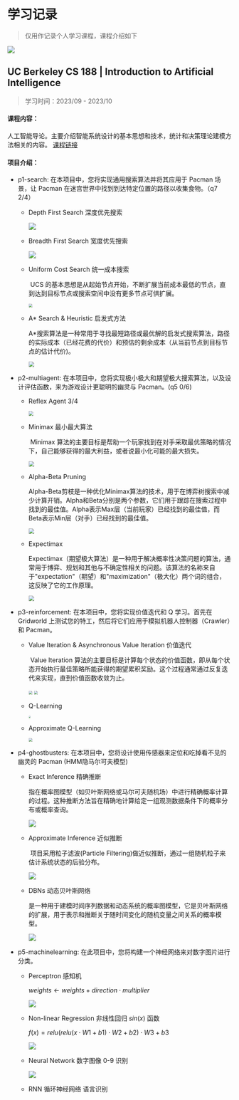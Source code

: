 # 学习记录

> 仅用作记录个人学习课程，课程介绍如下

![](https://p.ipic.vip/afu5vw.png)

## UC Berkeley **CS 188** | Introduction to Artificial Intelligence

> 学习时间：2023/09 - 2023/10                                                                                                              

#### 课程内容：

​	人工智能导论。主要介绍智能系统设计的基本思想和技术，统计和决策理论建模方法相关的内容。 [课程链接](https://inst.eecs.berkeley.edu/~cs188/fa18/)

#### 项目介绍：

- p1-search:   在本项目中，您将实现通用搜索算法并将其应用于 Pacman 场景，让 Pacman 在迷宫世界中找到到达特定位置的路径以收集食物。（q7  2/4）

   + Depth First Search 深度优先搜索

     ![](https://p.ipic.vip/kxph45.jpg)

   + Breadth First Search 宽度优先搜索

     <img src="https://p.ipic.vip/vbrlr9.png" style="max-width:50%;" />

   + Uniform Cost Search 统一成本搜索

     ​	UCS 的基本思想是从起始节点开始，不断扩展当前成本最低的节点，直到达到目标节点或搜索空间中没有更多节点可供扩展。

     <img src="https://p.ipic.vip/29xb2o.png" style="zoom:50%;" />

   + A* Search & Heuristic 启发式方法

     ​	A*搜索算法是一种常用于寻找最短路径或最优解的启发式搜索算法，路径的实际成本（已经花费的代价）和预估的剩余成本（从当前节点到目标节点的估计代价)。

     <img src="https://p.ipic.vip/17duvv.png" style="zoom:75%;" />

     

- p2-multiagent:   在本项目中，您将实现极小极大和期望极大搜索算法，以及设计评估函数，来为游戏设计更聪明的幽灵与 Pacman。(q5  0/6)

   + Reflex Agent  3/4

     <img src="https://p.ipic.vip/3cv16i.png" style="zoom:67%;" />

   + Minimax 最小最大算法

     ​	Minimax 算法的主要目标是帮助一个玩家找到在对手采取最优策略的情况下，自己能够获得的最大利益，或者说最小化可能的最大损失。

     <img src="https://p.ipic.vip/vm1xi8.png" style="zoom:75%;" />

   + Alpha-Beta Pruning 

     ​	Alpha-Beta剪枝是一种优化Minimax算法的技术，用于在博弈树搜索中减少计算开销。Alpha和Beta分别是两个参数，它们用于跟踪在搜索过程中找到的最佳值。Alpha表示Max层（当前玩家）已经找到的最佳值，而Beta表示Min层（对手）已经找到的最佳值。

     <img src="https://p.ipic.vip/seh552.png" style="zoom:75%;" />

   + Expectimax

     ​	Expectimax（期望极大算法）是一种用于解决概率性决策问题的算法，通常用于博弈、规划和其他与不确定性相关的问题。该算法的名称来自于"expectation"（期望）和"maximization"（极大化）两个词的组合，这反映了它的工作原理。

     <img src="https://p.ipic.vip/lkicoi.png" style="zoom:75%;" />

- p3-reinforcement:  在本项目中，您将实现价值迭代和 Q 学习。首先在 Gridworld 上测试您的特工，然后将它们应用于模拟机器人控制器（Crawler）和 Pacman。

   + Value Iteration & Asynchronous Value Iteration  价值迭代

     ​	Value Iteration 算法的主要目标是计算每个状态的价值函数，即从每个状态开始执行最佳策略所能获得的期望累积奖励。这个过程通常通过反复迭代来实现，直到价值函数收敛为止。

     <img src="https://p.ipic.vip/j8lmtz.png" style="zoom:50%;" />

     <img src="https://p.ipic.vip/73ed7n.png" style="zoom:50%;" />

   + Q-Learning

     <img src="https://p.ipic.vip/7v0hqy.png" style="zoom:30%;" />

   + Approximate Q-Learning

     <img src="https://p.ipic.vip/ongan5.png" style="zoom:50%;" />

- p4-ghostbusters:  在本项目中，您将设计使用传感器来定位和吃掉看不见的幽灵的 Pacman (HMM隐马尔可夫模型)

   - Exact Inference 精确推断

     ​	指在概率图模型（如贝叶斯网络或马尔可夫随机场）中进行精确概率计算的过程。这种推断方法旨在精确地计算给定一组观测数据条件下的概率分布或概率查询。

     <img src="https://p.ipic.vip/v9jpme.png" style="max-width:70%;" />

   - Approximate Inference 近似推断

     ​	项目采用粒子滤波(Particle Filtering)做近似推断，通过一组随机粒子来估计系统状态的后验分布。

     <img src="https://p.ipic.vip/jx33yn.png" style="max-width:70%;" />

   - DBNs 动态贝叶斯网络

     ​	是一种用于建模时间序列数据和动态系统的概率图模型，它是贝叶斯网络的扩展，用于表示和推断关于随时间变化的随机变量之间关系的概率模型。

     <img src="https://p.ipic.vip/kwnuo4.png" style="max-width:80%;" />

- p5-machinelearning:   在此项目中，您将构建一个神经网络来对数字图片进行分类。

   - Perceptron 感知机

      $weights←weights+direction⋅multiplier$

      ![](https://p.ipic.vip/w9ave4.png)
      
   - Non-linear Regression 非线性回归 $sin(x)$ 函数
   
      $f(x)=relu(relu(x⋅W1+b1)⋅W2+b2)⋅W3+b3$
   
      ![](https://p.ipic.vip/w1hvp5.png)
   
   - Neural Network 数字图像 0-9 识别
   
      ![](https://p.ipic.vip/3lp8e7.png)

   - RNN 循环神经网络 语言识别

